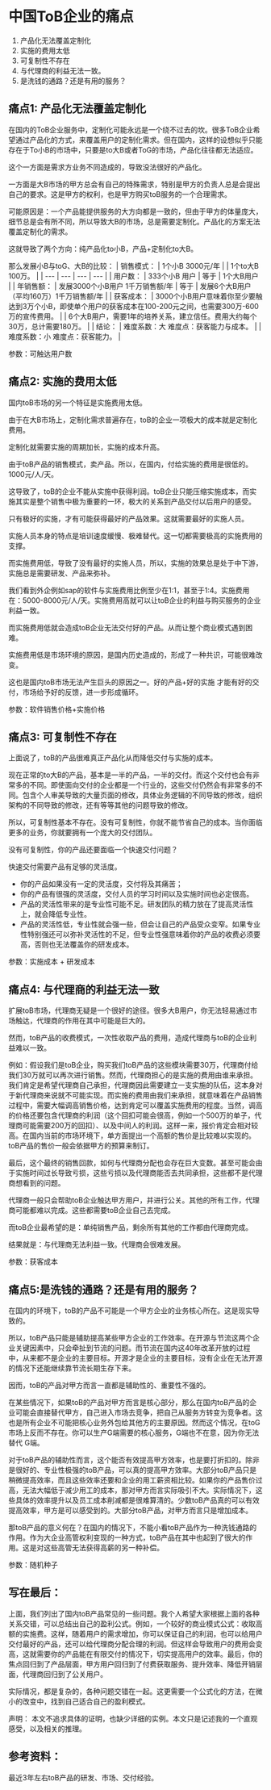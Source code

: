 # 中国ToB企业的痛点
1. 产品化无法覆盖定制化
2. 实施的费用太低
3. 可复制性不存在
4. 与代理商的利益无法一致。
5. 是洗钱的通路？还是有用的服务？

## 痛点1: 产品化无法覆盖定制化

在国内的ToB企业服务中，定制化可能永远是一个绕不过去的坎。很多ToB企业希望通过产品化的方式，来覆盖用户的定制化需求。但在国内，这样的设想似乎只能存在于To小B的市场中，只要是to大B或者ToG的市场，产品化往往都无法适应。

这个一方面是需求方业务不同造成的，导致没法很好的产品化。

一方面是大B市场的甲方总会有自己的特殊需求，特别是甲方的负责人总是会提出自己的要求。这是甲方的权利，也是甲方购买toB服务的一个合理需求。

可能原因是：一个产品能提供服务的大方向都是一致的，但由于甲方的体量庞大，细节总是会有所不同，所以导致大B的市场，总是需要定制化。产品化的方案无法覆盖定制化的需求。

这就导致了两个方向：纯产品化to小B，产品+定制化to大B。

那么发展小B与toG、大B的比较：
| 销售模式： | 1个小B 3000元/年 |  | 1个to大B 100万。 |
| --- | --- | --- | --- |
| 用户数： | 333个小B 用户  | 等于 | 1个大B用户 |
| 年销售额： | 发展3000个小B用户 1千万销售额/年 | 等于 | 发展6个大B用户（平均160万）1千万销售额/年 |
| 获客成本： | 3000个小B用户意味着你至少要触达到3万个小B，即使单个用户的获客成本在100-200元之间，也需要300万-600万的宣传费用。 |  | 6个大B用户，需要1年的培养关系，建立信任。费用大约每个30万，总计需要180万。 |
| 结论： | 难度系数：大 难度点：获客能力与成本。 |  | 难度系数：小 难度点：获客能力。 |

参数：可触达用户数

## 痛点2: 实施的费用太低

国内toB市场的另一个特征是实施费用太低。

由于在大B市场上，定制化需求普遍存在，toB的企业一项极大的成本就是定制化费用。

定制化就需要实施的周期加长，实施的成本升高。

由于toB产品的销售模式，卖产品。所以，在国内，付给实施的费用是很低的。1000元/人/天。

这导致了，toB的企业不能从实施中获得利润。toB企业只能压缩实施成本，而实施其实是整个销售中极为重要的一环，极大的关系到产品交付以后用户的感受。

只有极好的实施，才有可能获得最好的产品效果。这就需要最好的实施人员。

实施人员本身的特点是培训速度缓慢、极难替代。这一切都需要极高的实施费用的支撑。

而实施费用低，导致了没有最好的实施人员，所以，实施的效果总是处于中下游，实施总是需要研发、产品来弥补。

我们看到外企例如sap的软件与实施费用比例至少在1:1，甚至于1:4。实施费用在：5000-8000元/人/天。实施费用高就可以让toB企业的利益与购买服务的企业利益一致。

而实施费用低就会造成toB企业无法交付好的产品。从而让整个商业模式遇到困难。

实施费用低是市场环境的原因，是国内历史造成的，形成了一种共识，可能很难改变。

这也是国内toB市场无法产生巨头的原因之一。好的产品+好的实施 才能有好的交付，市场给予好的反馈，进一步形成循环。

参数：软件销售价格+实施价格

## 痛点3: 可复制性不存在

上面说了，toB的产品很难真正产品化从而降低交付与实施的成本。

现在正常的to大B的产品，基本是一半的产品，一半的交付。而这个交付也会有非常多的不同。即使面向交付的企业都是一个行业的，这些交付仍然会有非常多的不同。包含个人审美导致的大量页面的修改，具体业务逻辑的不同导致的修改，组织架构的不同导致的修改，还有等等其他的问题导致的修改。

所以，可复制性基本不存在。没有可复制性，你就不能节省自己的成本。当你面临更多的业务，你就要拥有一个庞大的交付团队。

没有可复制性，你的产品还要面临一个快速交付问题？

快速交付需要产品有足够的灵活度。

- 你的产品如果没有一定的灵活度，交付将及其痛苦；
- 你的产品有很强的灵活度，交付人员的学习时间以及实施时间也必定很高。
- 产品的灵活性带来的是专业性可能不足。研发团队的精力放在了提高灵活性上，就会降低专业性。
- 产品的灵活性低，专业性就会强一些，但会让自己的产品受众变窄。如果专业性特别强还可以弥补灵活性的不足，但专业性强意味着你的产品的收费必须要高，否则也无法覆盖你的研发成本。

参数：实施成本 + 研发成本

## 痛点4: 与代理商的利益无法一致

扩展toB市场，代理商无疑是一个很好的途径。很多大B用户，你无法轻易通过市场触达，代理商的作用在其中可能是巨大的。

然而，toB产品的收费模式，一次性收取产品的费用，造成代理商与toB的企业利益难以一致。

例如：假设我们是toB企业，购买我们toB产品的这些模块需要30万，代理商付给我们30万就可以再次进行销售。然而，代理商担心的是实施的费用由谁来承担。我们肯定是希望代理商自己承担，代理商因此需要建立一支实施的队伍，这本身对于新代理商来说就不可能实现。而实施的费用由我们来承担，就意味着在产品销售过程中，需要大幅调高销售价格，达到肯定可以覆盖实施费用的程度。当然，调高的价格还要包含代理商的利润（这个回扣可能会很高，例如一个500万的单子，代理商可能需要200万的回扣）、以及中间人的利润。这样一来，报价肯定会相对较高。在国内当前的市场环境下，单方面提出一个高额的售价是比较难以实现的。toB产品的售价一般会依据甲方的预算来制订。

最后，这个最终的销售回款，如何与代理商分配也会存在巨大变数。甚至可能会由于实施时间过长导致亏损，这些亏损以及代理商能否去共同承担，这些都不是代理商想看到的问题。

代理商一般只会帮助toB企业触达甲方用户，并进行公关。其他的所有工作，代理商可能都难以完成。这些都需要toB企业自己去完成。

而toB企业最希望的是：单纯销售产品，剩余所有其他的工作都由代理商完成。

结果就是：与代理商无法利益一致。代理商会很难发展。

参数：获客成本

## 痛点5:是洗钱的通路？还是有用的服务？

在国内的环境下，toB的产品不可能是一个甲方企业的业务核心所在。这是现实导致的。

所以，toB产品只能是辅助提高某些甲方企业的工作效率。在开源与节流这两个企业关键因素中，只会牵扯到节流的问题。而节流在国内这40年改革开放的过程中，从来都不是企业的主要目标。开源才是企业的主要目标，没有企业在无法开源的情况下还能继续靠节流长期生存下来。

因而，toB的产品对甲方而言一直都是辅助性的、重要性不强的。

在某些情况下，如果toB的产品对甲方而言是核心部分，那么在国内toB产品的企业可能会直接替代甲方，自己进入市场去竞争，把自己从服务方转变为竞争者。这也是所有企业不可能把核心业务外包给其他方的主要原因。然而这个情况，在toG市场上反而不存在。你可以生产G端需要的核心服务，G端也不在意，因为你无法替代 G端。

对于toB产品的辅助性而言，这个能否有效提高甲方效率，也是要打折扣的。除非是很好的、专业性极强的toB产品，可以真的提高甲方效率。大部分toB产品只是稍微提高效率，而且这些效率还要和企业的用工薪资相比较。如果你的产品售价过高，无法大幅低于减少用工的成本，那对甲方而言实际吸引不大。实际情况下，这些具体的效率提升以及员工成本削减都是很难算清的。少数toB产品真的可以有效提高效率，甲方是可以感受到的。大部分toB产品，对甲方而言只是增加成本。

那toB产品的意义何在？在国内的情况下，不能小看toB产品作为一种洗钱通路的作用。作为大企业高管权利变现的一种方式，toB产品在其中也起到了很大的作用。这是对这些高管无法获得高薪的另一种补偿。

参数：随机种子



## 写在最后：

上面，我们列出了国内toB产品常见的一些问题。我个人希望大家根据上面的各种关系交错，可以总结出自己的盈利公式。例如，一个较好的商业模式公式：收取高额的实施费。这样，随着用户的需求增加，你可以保证自己的利润，也可以给用户交付最好的产品，还可以给代理商分配合理的利润。但这样会导致用户的费用会变高，这就需要你的产品能在有限交付的情况下，切实提高用户的效率。最后，你的焦点回归到了产品层面，甲方用户回归到了付费获取服务、提升效率、降低开销层面，代理商回归到了公关用户。

实际情况，都是复杂的，各种问题交错在一起。这更需要一个公式化的方法，在微小的改变中，找到自己适合自己的盈利模式。

声明： 本文不追求具体的证明，也缺少详细的实例。本文只是记述我的一个直观感受，以及相关的推理。

## 参考资料：

最近3年左右toB产品的研发、市场、交付经验。
